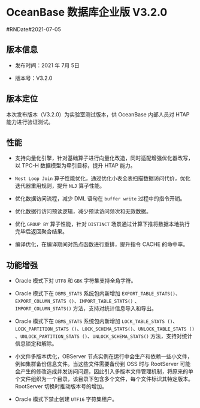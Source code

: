 # OceanBase 数据库企业版 V3.2.0

#RNDate#2021-07-05

## 版本信息


* 发布时间：2021 年 7月 5日

* 版本号：V3.2.0

## 版本定位


本次发布版本（V3.2.0）为实验室测试版本，供 OceanBase 内部人员对 HTAP 能力进行验证测试。

## 性能


* 支持向量化引擎，针对基础算子进行向量化改造，同时适配增强优化器改写，以 TPC-H 数据模型为牵引目标，提升 HTAP 能力。

* `Nest Loop Join` 算子性能优化，通过优化小表全表扫描数据访问代价，优化迭代器重用规则，提升 `NLJ` 算子性能。

* 优化数据访问流程，减少 DML 语句在 `buffer write` 过程中的指令开销。

* 优化数据行访问预读逻辑，减少预读访问频次和无效数据。

* 优化 `GROUP BY` 算子性能，针对 `DISTINCT` 场景通过计算下推将数据本地执行完毕后返回聚合结果。

* 编译优化，在编译期间对热点函数进行重排，提升指令 CACHE 的命中率。

## 功能增强


* Oracle 模式下对 `UTF8` 和 `GBK` 字符集支持全角字符。

* Oracle 模式下在 `DBMS_STATS` 系统包内新增加 `EXPORT_TABLE_STATS()`、`EXPORT_COLUMN_STATS ()`、`IMPORT_TABLE_STATS()` 、`IMPORT_COLUMN_STATS()` 方法，支持对统计信息导入和导出。

* Oracle 模式下在 `DBMS_STATS` 系统包内新增加 `LOCK_TABLE_STATS ()`、`LOCK_PARTITION_STATS ()`、`LOCK_SCHEMA_STATS()`、`UNLOCK_TABLE_STATS ()` 、`UNLOCK_PARTITION_STATS ()`、`UNLOCK_SCHEMA_STATS()` 方法，支持对统计信息锁定和解除。

* 小文件多版本优化，OBServer 节点实例在运行中会生产和依赖一些小文件，例如集群备份信息文件。当这些文件需要备份到 OSS 时与 RootServer 可能会产生的修改造成并发访问问题，因此引入多版本文件管理机制，将原来的单个文件组织为一个目录，该目录下包含多个文件，每个文件标识其特定版本。RootServer 切换时推动版本号的增加。

* Oracle 模式下禁止创建 `UTF16` 字符集租户。
